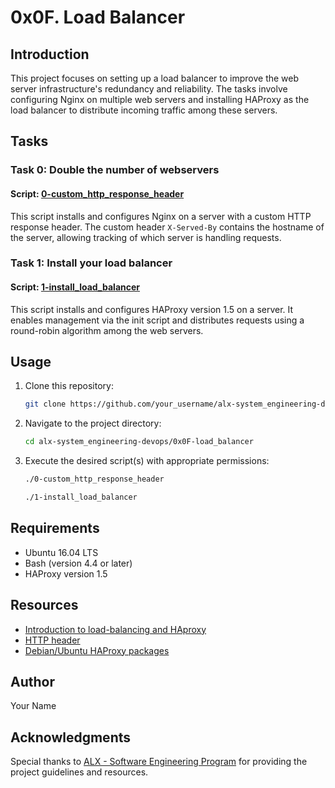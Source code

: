# 0x0F. Load Balancer

## Introduction

This project focuses on setting up a load balancer to improve the web server infrastructure's redundancy and reliability. The tasks involve configuring Nginx on multiple web servers and installing HAProxy as the load balancer to distribute incoming traffic among these servers.

## Tasks

### Task 0: Double the number of webservers

#### Script: [0-custom_http_response_header](./0-custom_http_response_header)

This script installs and configures Nginx on a server with a custom HTTP response header. The custom header `X-Served-By` contains the hostname of the server, allowing tracking of which server is handling requests.

### Task 1: Install your load balancer

#### Script: [1-install_load_balancer](./1-install_load_balancer)

This script installs and configures HAProxy version 1.5 on a server. It enables management via the init script and distributes requests using a round-robin algorithm among the web servers.

## Usage

1. Clone this repository:

    ```bash
    git clone https://github.com/your_username/alx-system_engineering-devops.git
    ```

2. Navigate to the project directory:

    ```bash
    cd alx-system_engineering-devops/0x0F-load_balancer
    ```

3. Execute the desired script(s) with appropriate permissions:

    ```bash
    ./0-custom_http_response_header
    ```

    ```bash
    ./1-install_load_balancer
    ```

## Requirements

- Ubuntu 16.04 LTS
- Bash (version 4.4 or later)
- HAProxy version 1.5

## Resources

- [Introduction to load-balancing and HAproxy](https://www.digitalocean.com/community/tutorials/an-introduction-to-haproxy-and-load-balancing-concepts)
- [HTTP header](https://developer.mozilla.org/en-US/docs/Web/HTTP/Headers)
- [Debian/Ubuntu HAProxy packages](https://haproxy.debian.net/)

## Author

Your Name

## Acknowledgments

Special thanks to [ALX - Software Engineering Program](https://www.alxafrica.com/software/) for providing the project guidelines and resources.

